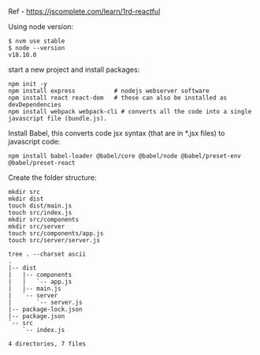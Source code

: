 Ref - https://jscomplete.com/learn/1rd-reactful

Using node version:

```shell
$ nvm use stable
$ node --version                                    
v18.10.0
```

start a new project and install packages:

```shell
npm init -y
npm install express           # nodejs webserver software  
npm install react react-dom   # these can also be installed as devDependencies
npm install webpack webpack-cli # converts all the code into a single javascript file (bundle.js). 
```

Install Babel, this converts code jsx syntax (that are in *.jsx files) to javascript code:

```shell
npm install babel-loader @babel/core @babel/node @babel/preset-env @babel/preset-react
```

Create the folder structure:

```shell
mkdir src
mkdir dist
touch dist/main.js
touch src/index.js
mkdir src/components
mkdir src/server
touch src/components/app.js
touch src/server/server.js

tree . --charset ascii   
.
|-- dist
|   |-- components
|   |   `-- app.js
|   |-- main.js
|   `-- server
|       `-- server.js
|-- package-lock.json
|-- package.json
`-- src
    `-- index.js

4 directories, 7 files


```

